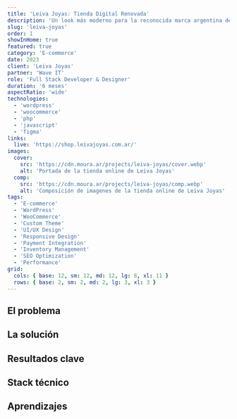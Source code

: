 ```yaml
---
title: 'Leiva Joyas: Tienda Digital Renovada'
description: 'Un look más moderno para la reconocida marca argentina de joyería. Dos propuestas integrales que reinventan su imagen y potencian su presencia digital mediante un tema y plugins WordPress desarrollados desde cero.'
slug: 'leiva-joyas'
order: 1
showInHome: true
featured: true
category: 'E-commerce'
date: 2023
client: 'Leiva Joyas'
partner: 'Wave IT'
role: 'Full Stack Developer & Designer'
duration: '6 meses'
aspectRatio: 'wide'
technologies:
  - 'wordpress'
  - 'woocommerce'
  - 'php'
  - 'javascript'
  - 'figma'
links:
  live: 'https://shop.leivajoyas.com.ar/'
images:
  cover:
    src: 'https://cdn.moura.ar/projects/leiva-joyas/cover.webp'
    alt: 'Portada de la tienda online de Leiva Joyas'
  comp:
    src: 'https://cdn.moura.ar/projects/leiva-joyas/comp.webp'
    alt: 'Composición de imagenes de la tienda online de Leiva Joyas'
tags:
  - 'E-commerce'
  - 'WordPress'
  - 'WooCommerce'
  - 'Custom Theme'
  - 'UI/UX Design'
  - 'Responsive Design'
  - 'Payment Integration'
  - 'Inventory Management'
  - 'SEO Optimization'
  - 'Performance'
grid:
  cols: { base: 12, sm: 12, md: 12, lg: 8, xl: 11 }
  rows: { base: 2, sm: 2, md: 2, lg: 3, xl: 3 }
---
```


## El problema

## La solución

## Resultados clave

## Stack técnico

## Aprendizajes
